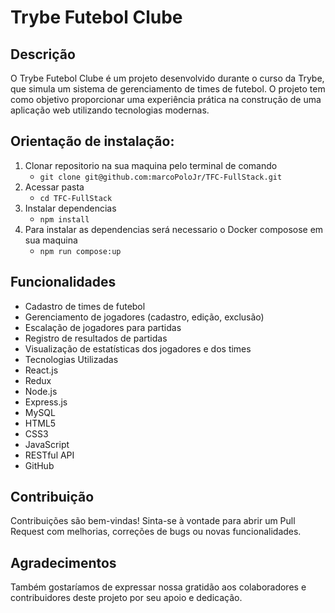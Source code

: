 # Trybe Futebol Clube

## Descrição
O Trybe Futebol Clube é um projeto desenvolvido durante o curso da Trybe, que simula um sistema de gerenciamento de times de futebol. O projeto tem como objetivo proporcionar uma experiência prática na construção de uma aplicação web utilizando tecnologias modernas.

## Orientação de instalação:
1. Clonar repositorio na sua maquina pelo terminal de comando
    - `git clone git@github.com:marcoPoloJr/TFC-FullStack.git`
2. Acessar pasta
    - `cd TFC-FullStack`
3. Instalar dependencias
    - `npm install`
4. Para instalar as dependencias será necessario o Docker composose em sua maquina
   - `npm run compose:up`

## Funcionalidades
- Cadastro de times de futebol
- Gerenciamento de jogadores (cadastro, edição, exclusão)
- Escalação de jogadores para partidas
- Registro de resultados de partidas
- Visualização de estatísticas dos jogadores e dos times
- Tecnologias Utilizadas
- React.js
- Redux
- Node.js
- Express.js
- MySQL
- HTML5
- CSS3
- JavaScript
- RESTful API
- GitHub


## Contribuição
Contribuições são bem-vindas! Sinta-se à vontade para abrir um Pull Request com melhorias, correções de bugs ou novas funcionalidades.

## Agradecimentos
Também gostaríamos de expressar nossa gratidão aos colaboradores e contribuidores deste projeto por seu apoio e dedicação.

